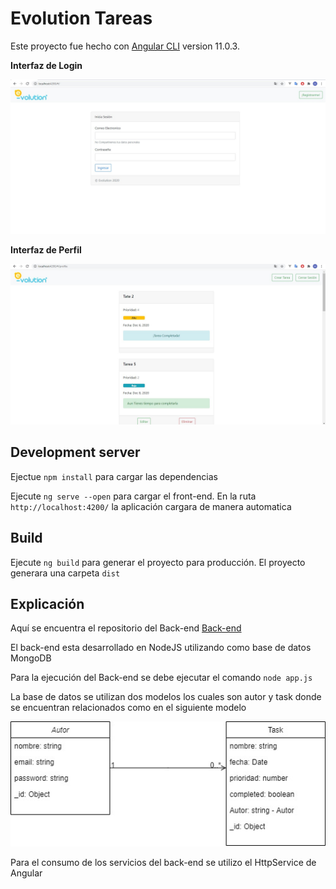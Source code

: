 # Evolution Tareas

Este proyecto fue hecho con [Angular CLI](https://github.com/angular/angular-cli) version 11.0.3.


**Interfaz de Login**

![alt text](https://github.com/nelson-sepulveda/evolution-tareas-front-end/blob/master/login.jpg?raw=true)

**Interfaz de Perfil**

![alt text](https://github.com/nelson-sepulveda/evolution-tareas-front-end/blob/master/profile.jpg?raw=true)
## Development server

Ejectue `npm install` para cargar las dependencias

Ejecute `ng serve --open` para cargar el front-end. En la ruta `http://localhost:4200/` la aplicación cargara de manera automatica


## Build

Ejecute `ng build` para generar el proyecto para producción. El proyecto generara una carpeta `dist`

## Explicación

Aquí se encuentra el repositorio del Back-end [Back-end](https://github.com/nelson-sepulveda/evolution-tareas-back-end)

El back-end esta desarrollado en NodeJS utilizando como base de datos MongoDB

Para la ejecución del Back-end se debe ejecutar el comando `node app.js`

La base de datos se utilizan dos modelos los cuales son autor y task donde se encuentran relacionados como en el siguiente modelo

![alt text](https://github.com/nelson-sepulveda/evolution-tareas-front-end/blob/master/modelo.jpg?raw=true)

Para el consumo de los servicios del back-end se utilizo el HttpService de Angular



